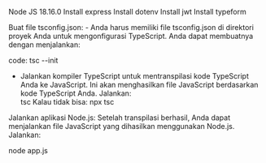 Node JS 18.16.0 
Install express 
Install dotenv 
Install jwt 
Install typeform 

Buat file tsconfig.json: - Anda harus memiliki file tsconfig.json di direktori proyek Anda untuk mengonfigurasi TypeScript. Anda 
dapat membuatnya dengan menjalankan: 

code: tsc --init

- Jalankan kompiler TypeScript untuk mentranspilasi kode TypeScript Anda ke JavaScript. Ini akan menghasilkan file JavaScript berdasarkan kode TypeScript Anda. 
Jalankan:
<br> tsc
Kalau tidak bisa: npx tsc 


Jalankan aplikasi Node.js: Setelah transpilasi berhasil, Anda dapat menjalankan file JavaScript yang dihasilkan menggunakan Node.js.
Jalankan:

node app.js
